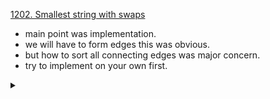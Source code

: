 [1202. Smallest string with swaps](https://leetcode.com/problems/smallest-string-with-swaps/)

- main point was implementation.
- we will have to form edges this was obvious.
- but how to sort all connecting edges was major concern.
- try to implement on your own first.

<details> 
<summary> </summary>

```cpp
class UnionFind {
    public:
    vector<int> p, s;
    UnionFind(int n) {
        p = s = vector<int>(n + 2, 0);
        for (int i = 0; i <= n; i++)
            p[i] = i;
    }
    bool is_same(const int& a, const int& b) {
        return find(a) == find(b);
    }
    int find(int i) {
        return (i == p[i] ? i : p[i] = find(p[i]));
    }

    void merge(int a, int b) {
        int x = find(a);
        int y = find(b);
        if (x == y) return;
        if (s[x] > s[y]) swap(x, y);
        p[x] = y;
        s[x] += s[y];
    }
};

class Solution {
    public:
    string smallestStringWithSwaps(string s, vector<vector<int>>& pairs) {
        int n = s.size();
        UnionFind dsu(n);

        for (const auto& i: pairs)
            dsu.merge(i[0], i[1]);

        vector<multiset<int>> graph(n);
        for (int i = 0; i < n; i++) {

            int a = dsu.find(i);
            int b = i;
            graph[a].insert(b);
        }

        string ans;
        ans.resize(n);
        for (const auto& i: graph) {
            string temp;
            for (const auto& j: i)
                temp.push_back(s[j]);

            sort(temp.begin(), temp.end());

            int k = 0;
            for (const auto& j: i)
                ans[j] = temp[k++];
        }
        return ans;
    }

};
```

</details>
